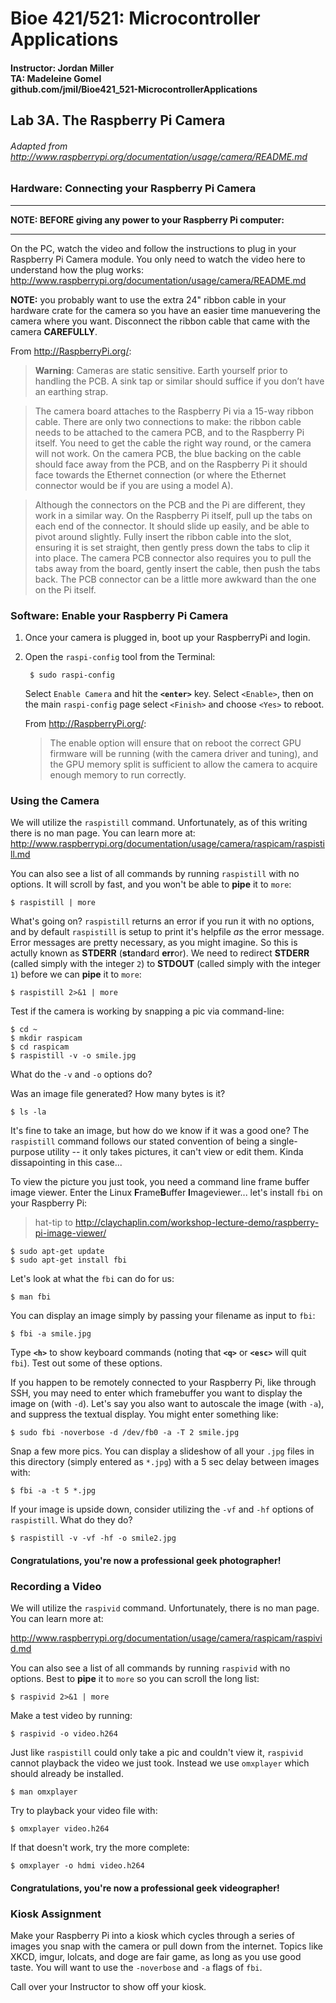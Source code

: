 # Bioe 421/521: Microcontroller Applications
#### Instructor: Jordan Miller<br>TA: Madeleine Gomel<br>github.com/jmil/Bioe421_521-MicrocontrollerApplications

## Lab 3A. The Raspberry Pi Camera
###### Adapted from http://www.raspberrypi.org/documentation/usage/camera/README.md

### Hardware: Connecting your Raspberry Pi Camera

****
**NOTE: BEFORE giving any power to your Raspberry Pi computer:**
****
On the PC, watch the video and follow the instructions to plug in your Raspberry Pi Camera module. You only need to watch the video here to understand how the plug works:
http://www.raspberrypi.org/documentation/usage/camera/README.md

**NOTE:** you probably want to use the extra 24" ribbon cable in your hardware crate for the camera so you have an easier time manuevering the camera where you want. Disconnect the ribbon cable that came with the camera **CAREFULLY**.


From http://RaspberryPi.org/:
>**Warning**: Cameras are static sensitive. Earth yourself prior to handling the PCB. A sink tap or similar should suffice if you don’t have an earthing strap.

>The camera board attaches to the Raspberry Pi via a 15-way ribbon cable. There are only two connections to make: the ribbon cable needs to be attached to the camera PCB, and to the Raspberry Pi itself. You need to get the cable the right way round, or the camera will not work. On the camera PCB, the blue backing on the cable should face away from the PCB, and on the Raspberry Pi it should face towards the Ethernet connection (or where the Ethernet connector would be if you are using a model A).

>Although the connectors on the PCB and the Pi are different, they work in a similar way. On the Raspberry Pi itself, pull up the tabs on each end of the connector. It should slide up easily, and be able to pivot around slightly. Fully insert the ribbon cable into the slot, ensuring it is set straight, then gently press down the tabs to clip it into place. The camera PCB connector also requires you to pull the tabs away from the board, gently insert the cable, then push the tabs back. The PCB connector can be a little more awkward than the one on the Pi itself. 


### Software: Enable your Raspberry Pi Camera
1. Once your camera is plugged in, boot up your RaspberryPi and login.
1. Open the `raspi-config` tool from the Terminal:

		$ sudo raspi-config

	Select `Enable Camera` and hit the **`<enter>`** key. Select `<Enable>`, then on the main `raspi-config` page select `<Finish>` and choose `<Yes>` to reboot.
	
	From http://RaspberryPi.org/:

	>The enable option will ensure that on reboot the correct GPU firmware will be running (with the camera driver and tuning), and the GPU memory split is sufficient to allow the camera to acquire enough memory to run correctly.

### Using the Camera

We will utilize the `raspistill` command. Unfortunately, as of this writing there is no man page. You can learn more at:
http://www.raspberrypi.org/documentation/usage/camera/raspicam/raspistill.md

You can also see a list of all commands by running `raspistill` with no options. It will scroll by fast, and you won't be able to **pipe** it to `more`:

	$ raspistill | more

What's going on? `raspistill` returns an error if you run it with no options, and by default `raspistill` is setup to print it's helpfile *as* the error message. Error messages are pretty necessary, as you might imagine. So this is actully known as **STDERR** (**st**an**d**ard **err**or). We need to redirect **STDERR** (called simply with the integer `2`) to **STDOUT** (called simply with the integer `1`) before we can **pipe** it to `more`:

	$ raspistill 2>&1 | more

Test if the camera is working by snapping a pic via command-line:

	$ cd ~
	$ mkdir raspicam
	$ cd raspicam
	$ raspistill -v -o smile.jpg

What do the `-v` and `-o` options do?

Was an image file generated? How many bytes is it?

	$ ls -la

It's fine to take an image, but how do we know if it was a good one? The `raspistill` command follows our stated convention of being a single-purpose utility -- it only takes pictures, it can't view or edit them. Kinda dissapointing in this case...

To view the picture you just took, you need a command line frame buffer image viewer. Enter the Linux **F**rame**B**uffer **I**mageviewer... let's install `fbi` on your Raspberry Pi:
>hat-tip to http://claychaplin.com/workshop-lecture-demo/raspberry-pi-image-viewer/
	
	$ sudo apt-get update
	$ sudo apt-get install fbi


Let's look at what the `fbi` can do for us:

	$ man fbi

You can display an image simply by passing your filename as input to `fbi`:

	$ fbi -a smile.jpg

Type  **`<h>`** to show keyboard commands (noting that **`<q>`** or **`<esc>`** will quit `fbi`). Test out some of these options.

If you happen to be remotely connected to your Raspberry Pi, like through SSH, you may need to enter which framebuffer you want to display the image on (with `-d`). Let's say you also want to autoscale the image (with `-a`), and suppress the textual display. You might enter something like:

	$ sudo fbi -noverbose -d /dev/fb0 -a -T 2 smile.jpg

Snap a few more pics. You can display a slideshow of all your `.jpg` files in this directory (simply entered as `*.jpg`) with a 5 sec delay between images with:

	$ fbi -a -t 5 *.jpg

If your image is upside down, consider utilizing the `-vf` and `-hf` options of `raspistill`. What do they do?

	$ raspistill -v -vf -hf -o smile2.jpg


#### Congratulations, you're now a professional geek photographer!

### Recording a Video

We will utilize the `raspivid` command. Unfortunately, there is no man page. You can learn more at:

http://www.raspberrypi.org/documentation/usage/camera/raspicam/raspivid.md

You can also see a list of all commands by running `raspivid` with no options. Best to **pipe** it to `more` so you can scroll the long list:

	$ raspivid 2>&1 | more

Make a test video by running:

	$ raspivid -o video.h264

Just like `raspistill` could only take a pic and couldn't view it, `raspivid` cannot playback the video we just took. Instead we use `omxplayer` which should already be installed.

	$ man omxplayer
	
Try to playback your video file with:

	$ omxplayer video.h264

If that doesn't work, try the more complete:

	$ omxplayer -o hdmi video.h264


#### Congratulations, you're now a professional geek videographer!

### Kiosk Assignment

Make your Raspberry Pi into a kiosk which cycles through a series of images you snap with the camera or pull down from the internet. Topics like XKCD, imgur, lolcats, and doge are fair game, as long as you use good taste. You will want to use the `-noverbose` and `-a` flags of `fbi`.

Call over your Instructor to show off your kiosk.
